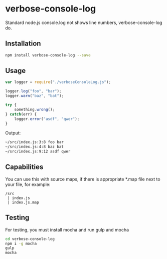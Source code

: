 # verbose-console-log

Standard node.js console.log not shows line numbers, verbose-console-log do.

## Installation

```bash
npm install verbose-console-log --save
```

## Usage

```javascript
var logger = require("./verboseConsoleLog.js");

logger.log("foo", "bar");
logger.warn("baz", "bat");

try {
    something.wrong();
} catch(err) {
    logger.error("asdf", "qwer");
}
```

Output:

```bash
~/src/index.js:3:8 foo bar
~/src/index.js:4:8 baz bat
~/src/index.js:9:12 asdf qwer
```

## Capabilities

You can use this with source maps, if there is appropriate *.map file next to your file, for example:

```
/src
 | index.js
 | index.js.map
```

## Testing

For testing, you must install mocha and run gulp and mocha

```bash
cd verbose-console-log
npm i -g mocha
gulp
mocha
```